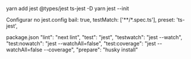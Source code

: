 yarn add jest @types/jest ts-jest -D
yarn jest --init

Configurar no jest.config
bail: true,
testMatch: ['**/*.spec.ts'],
preset: 'ts-jest',

package.json
"lint": "next lint",
"test": "jest",
"testwatch": "jest --watch",
"test:nowatch": "jest --watchAll=false",
"test:coverage": "jest --watchAll=false --coverage",
"prepare": "husky install"
